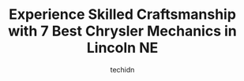 ---
layout: ampstory
image: https://images.unsplash.com/photo-1632275232150-428816910c50?ixlib=rb-4.0.3&ixid=MnwxMjA3fDB8MHxwaG90by1wYWdlfHx8fGVufDB8fHx8&auto=format&fit=crop&w=640&h=853&q=80
author: techidn
featured: false
description: Experience the excellence of automotive service by visiting the 7 best Chrysler Mechanic in Lincoln NE, USA. With their expertise, attention to detail, and commitment to customer satisfactio
title: Experience Skilled Craftsmanship with 7 Best Chrysler Mechanics in Lincoln NE
cover:
   title: Experience Skilled Craftsmanship with 7 Best Chrysler Mechanics in Lincoln NE
   subtitle: Rickpate
   background: https://images.unsplash.com/photo-1632275232150-428816910c50?ixlib=rb-4.0.3&ixid=MnwxMjA3fDB8MHxwaG90by1wYWdlfHx8fGVufDB8fHx8&auto=format&fit=crop&w=640&h=853&q=80

pages: 
 - layout: thirds
   top: <h1>#1 Agees Automotive Repair</h1>
   bottom: "<p>Kyle was very polite and informative. He explained what repairs were needed in terms I could understand and even offered me a loaner while my van was being repaired. The </p>"
   background: https://www.knot35.com/toplist/wp-content/uploads/2023/06/best-chrysler-mechanic-1-in-lincoln-ne-1685838390.jpeg
   backgroundblur: true
 - layout: thirds
   top: <h1>#2 24 Hour Auto Repair</h1>
   bottom: "<p>3100 N 20th St, Lincoln, NE 68521, United States</p>"
   background: https://www.knot35.com/toplist/wp-content/uploads/2023/06/best-chrysler-mechanic-2-in-lincoln-ne-1685838391.jpeg
   cta:
      link: https://www.knot35.com/toplist/experience-skilled-craftsmanship-with-7-best-chrysler-mechanics-in-lincoln-ne/
      text: Experience Skilled Craftsmanship with 7 Best Chrysler Mechanics in Lincoln NE
 - layout: thirds
   top: <h1>#3 Norms Car Care</h1>
   bottom: "<p>3940 A St, Lincoln, NE 68510, United States</p>"
   background: https://www.knot35.com/toplist/wp-content/uploads/2023/06/best-chrysler-mechanic-3-in-lincoln-ne-1685838391.jpeg
   cta:
      link: https://www.knot35.com/toplist/experience-skilled-craftsmanship-with-7-best-chrysler-mechanics-in-lincoln-ne/
      text: Experience Skilled Craftsmanship with 7 Best Chrysler Mechanics in Lincoln NE
 - layout: thirds
   top: <h1>#4 Lincoln Auto Repair</h1>
   bottom: "<p>3601 S 48th St, Lincoln, NE 68506, United States</p>"
   background: https://images.unsplash.com/photo-1567095761054-7a02e69e5c43?ixlib=rb-4.0.3&ixid=MnwxMjA3fDB8MHxwaG90by1wYWdlfHx8fGVufDB8fHx8&auto=format&fit=crop&w=640&h=853&q=80
   cta:
      link: https://www.knot35.com/toplist/experience-skilled-craftsmanship-with-7-best-chrysler-mechanics-in-lincoln-ne/
      text: Experience Skilled Craftsmanship with 7 Best Chrysler Mechanics in Lincoln NE
 - layout: thirds
   top: <h1>#5 Sid Dillon Chrysler Dodge Jeep Ram Fiat Service - Lincoln</h1>
   bottom: "<p>6601 Telluride Dr, Lincoln, NE 68521, United States</p>"
   background: https://images.unsplash.com/photo-1533998839656-76f5e4b2bccb?ixlib=rb-4.0.3&ixid=MnwxMjA3fDB8MHxwaG90by1wYWdlfHx8fGVufDB8fHx8&auto=format&fit=crop&w=640&h=853&q=80
   cta:
      link: https://www.knot35.com/toplist/experience-skilled-craftsmanship-with-7-best-chrysler-mechanics-in-lincoln-ne/
      text: Experience Skilled Craftsmanship with 7 Best Chrysler Mechanics in Lincoln NE
 - layout: thirds
   top: <h1>#6 Custom Automotive Care</h1>
   bottom: "<p>4660 Cornhusker Hwy, Lincoln, NE 68504, United States</p>"
   background: https://images.unsplash.com/photo-1509114397022-ed747cca3f65?ixlib=rb-4.0.3&ixid=MnwxMjA3fDB8MHxwaG90by1wYWdlfHx8fGVufDB8fHx8&auto=format&fit=crop&w=640&h=853&q=80
   cta:
      link: https://www.knot35.com/toplist/experience-skilled-craftsmanship-with-7-best-chrysler-mechanics-in-lincoln-ne/
      text: Experience Skilled Craftsmanship with 7 Best Chrysler Mechanics in Lincoln NE
 - layout: thirds
   top: <h1>#7 Century Automotive Repair & Towing</h1>
   bottom: "<p>3219 S 10th St, Lincoln, NE 68502, United States</p>"
   background: https://images.unsplash.com/photo-1547366785-564103df7e13?ixlib=rb-4.0.3&ixid=MnwxMjA3fDB8MHxwaG90by1wYWdlfHx8fGVufDB8fHx8&auto=format&fit=crop&w=640&h=853&q=80
   cta:
      link: https://www.knot35.com/toplist/experience-skilled-craftsmanship-with-7-best-chrysler-mechanics-in-lincoln-ne/
      text: Experience Skilled Craftsmanship with 7 Best Chrysler Mechanics in Lincoln NE
 - layout: thirds
   middle: Continue reading...
   background: https://images.unsplash.com/photo-1609083590460-7b8cc0ca65f8?ixlib=rb-4.0.3&ixid=MnwxMjA3fDB8MHxwaG90by1wYWdlfHx8fGVufDB8fHx8&auto=format&fit=crop&w=640&h=853&q=80
   cta:
      link: https://www.knot35.com/toplist/experience-skilled-craftsmanship-with-7-best-chrysler-mechanics-in-lincoln-ne/
      text: Experience Skilled Craftsmanship with 7 Best Chrysler Mechanics in Lincoln NE
      
---